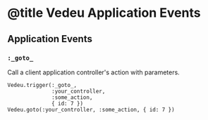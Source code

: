 # @title Vedeu Application Events

## Application Events

### `:_goto_`
Call a client application controller's action with parameters.

    Vedeu.trigger(:_goto_,
                  :your_controller,
                  :some_action,
                  { id: 7 })
    Vedeu.goto(:your_controller, :some_action, { id: 7 })
